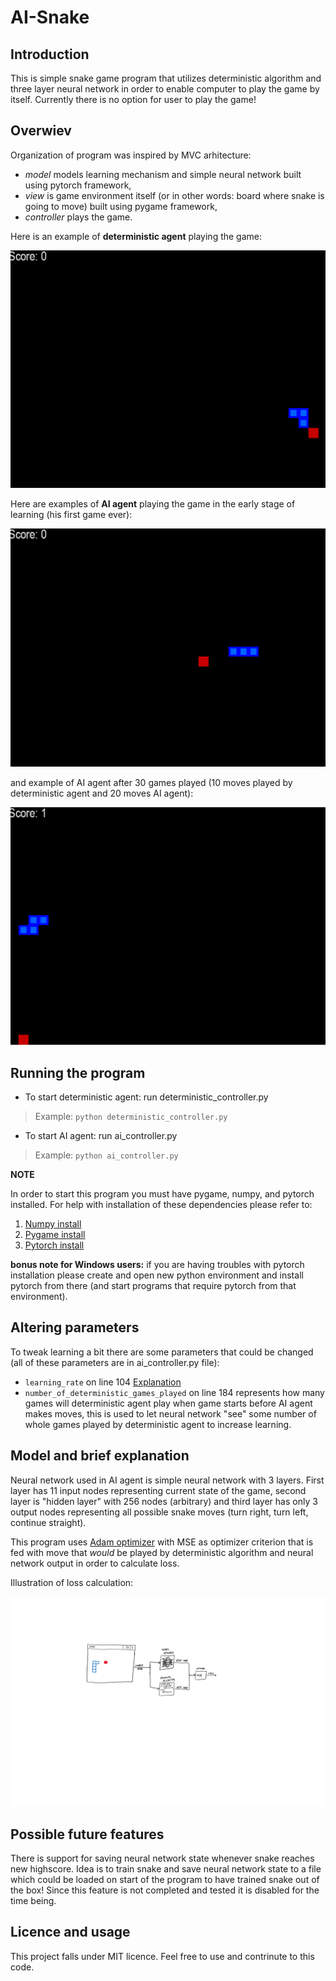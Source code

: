 # AI-Snake

## Introduction

This is simple snake game program that utilizes deterministic algorithm and three layer neural network in order to enable computer to play the game by itself.
Currently there is no option for user to play the game!


## Overwiev

Organization of program was inspired by MVC arhitecture:
* _model_ models learning mechanism and simple neural network built using pytorch framework,
* _view_ is game environment itself (or in other words: board where snake is going to move) built using pygame framework,
* _controller_ plays the game.

Here is an example of **deterministic agent** playing the game:

![Deterministic_gameplay](https://github.com/gorsicleo/AI-Snake/blob/main/examples/example3.gif)

Here are examples of **AI agent** playing the game in the early stage of learning (his first game ever):

![AI_gameplay1](https://github.com/gorsicleo/AI-Snake/blob/main/examples/exampleAI(20).gif)

and example of AI agent after 30 games played (10 moves played by deterministic agent and 20 moves AI agent):

![AI_gameplay2](https://github.com/gorsicleo/AI-Snake/blob/main/examples/exampleAI(30).gif)


## Running the program

* To start deterministic agent: run deterministic_controller.py 
>  Example: `python deterministic_controller.py`

* To start AI agent: run ai_controller.py 
> Example: `python ai_controller.py`


**NOTE**

In order to start this program you must have pygame, numpy, and pytorch installed.
For help with installation of these dependencies please refer to:
1. [Numpy install](https://numpy.org/install/)
2. [Pygame install](https://www.pygame.org/wiki/GettingStarted)
3. [Pytorch install](https://pytorch.org/get-started/locally/)

**bonus note for Windows users:** if you are having troubles with pytorch installation please create and open new python environment and install pytorch from there (and start programs that require pytorch from that environment).

## Altering parameters

To tweak learning a bit there are some parameters that could be changed (all of these parameters are in ai_controller.py file):

* ` learning_rate ` on line 104 [Explanation](https://en.wikipedia.org/wiki/Learning_rate)
* ` number_of_deterministic_games_played ` on line 184 represents how many games will deterministic agent play when game starts before AI agent makes moves, this is used to let neural network "see" some number of whole games played by deterministic agent to increase learning.

## Model and brief explanation

Neural network used in AI agent is simple neural network with 3 layers. First layer has 11 input nodes representing current state of the game, second layer is "hidden layer" with 256 nodes (arbitrary) and third layer has only 3 output nodes representing all possible snake moves (turn right, turn left, continue straight).

This program uses [Adam optimizer](https://optimization.cbe.cornell.edu/index.php?title=Adam) with MSE as optimizer criterion that is fed with move that _would_ be played by deterministic algorithm and neural network output in order to calculate loss.

Illustration of loss calculation:

![Loss_illustration](https://github.com/gorsicleo/AI-Snake/blob/main/examples/illustration.svg)

## Possible future features

There is support for saving neural network state whenever snake reaches new highscore. Idea is to train snake and save neural network state to a file which could be loaded on start of the program to have trained snake out of the box!
Since this feature is not completed and tested it is disabled for the time being.

## Licence and usage

This project falls under MIT licence. Feel free to use and contrinute to this code.








